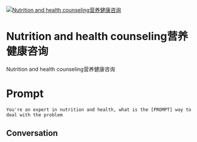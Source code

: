 
[![Nutrition and health counseling营养健康咨询](https://flow-prompt-covers.s3.us-west-1.amazonaws.com/icon/Impressionist/i3.png)]()
# Nutrition and health counseling营养健康咨询 
Nutrition and health counseling营养健康咨询

# Prompt

```
You're an expert in nutrition and health, what is the [PROMPT] way to deal with the problem
```

## Conversation





